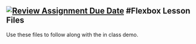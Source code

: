 [![Review Assignment Due Date](https://classroom.github.com/assets/deadline-readme-button-22041afd0340ce965d47ae6ef1cefeee28c7c493a6346c4f15d667ab976d596c.svg)](https://classroom.github.com/a/B_tXj9l4)
#Flexbox Lesson Files
---
Use these files to follow along with the in class demo.